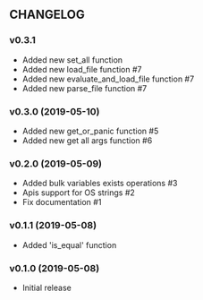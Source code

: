 ## CHANGELOG

### v0.3.1

* Added new set_all function
* Added new load_file function #7
* Added new evaluate_and_load_file function #7
* Added new parse_file function #7

### v0.3.0 (2019-05-10)

* Added new get_or_panic function #5
* Added new get all args function #6

### v0.2.0 (2019-05-09)

* Added bulk variables exists operations #3
* Apis support for OS strings #2
* Fix documentation #1

### v0.1.1 (2019-05-08)

* Added 'is_equal' function

### v0.1.0 (2019-05-08)

* Initial release
